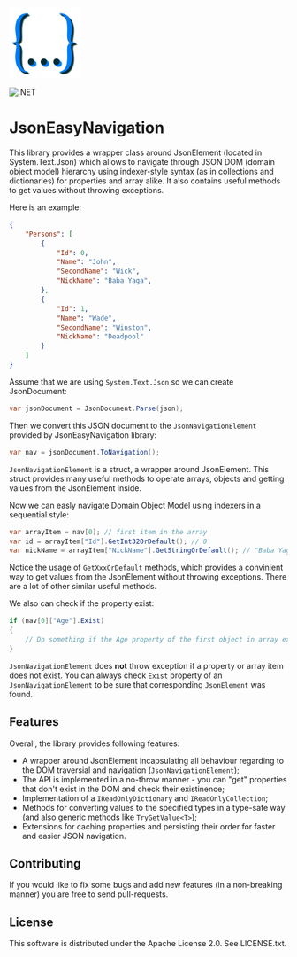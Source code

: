 ![JsonEasyNavigation](./media/logo.png "Mass Transit")

![.NET](https://github.com/sharkadi-a/JsonEasyNavigation/actions/workflows/dotnet.yml/badge.svg)

# JsonEasyNavigation

This library provides a wrapper class around JsonElement (located in System.Text.Json) which allows to navigate through JSON DOM (domain object model) hierarchy using indexer-style syntax (as in collections and dictionaries) for properties and array alike. It also contains useful methods to get values without throwing exceptions.

Here is an example:

```JSON
{
    "Persons": [
        {
            "Id": 0,
            "Name": "John",
            "SecondName": "Wick",
            "NickName": "Baba Yaga",
        },
        {
            "Id": 1,
            "Name": "Wade",
            "SecondName": "Winston",
            "NickName": "Deadpool"
        }
    ]
}
```

Assume that we are using `System.Text.Json` so we can create JsonDocument:

```C#
var jsonDocument = JsonDocument.Parse(json);
```

Then we convert this JSON document to the `JsonNavigationElement` provided by JsonEasyNavigation library:

```C#
var nav = jsonDocument.ToNavigation();
```

`JsonNavigationElement` is a struct, a wrapper around JsonElement. This struct provides many useful methods to operate arrays, objects and getting values from the JsonElement inside.

Now we can easly navigate Domain Object Model using indexers in a sequential style:

```C#
var arrayItem = nav[0]; // first item in the array
var id = arrayItem["Id"].GetInt32OrDefault(); // 0
var nickName = arrayItem["NickName"].GetStringOrDefault(); // "Baba Yaga"
```

Notice the usage of `GetXxxOrDefault` methods, which provides a convinient way to get values from the JsonElement without throwing exceptions. There are a lot of other similar useful methods.

We also can check if the property exist:

```C#
if (nav[0]["Age"].Exist)
{
    // Do something if the Age property of the first object in array exist.
}
```

`JsonNavigationElement` does **not** throw exception if a property or array item does not exist. You can always check `Exist` property of an `JsonNavigationElement` to be sure that corresponding `JsonElement` was found.

## Features

Overall, the library provides following features:

* A wrapper around JsonElement incapsulating all behaviour regarding to the DOM traversial and navigation (`JsonNavigationElement`);
* The API is implemented in a no-throw manner - you can "get" properties that don't exist in the DOM and check their existinence;
* Implementation of a `IReadOnlyDictionary` and `IReadOnlyCollection`;
* Methods for converting values to the specified types in a type-safe way (and also generic methods like `TryGetValue<T>`);
* Extensions for caching properties and persisting their order for faster and easier JSON navigation.

## Contributing

If you would like to fix some bugs and add new features (in a non-breaking manner) you are free to send pull-requests.

## License

This software is distributed under the Apache License 2.0. See LICENSE.txt.

